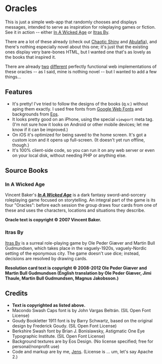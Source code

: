 # Oracles

This is just a simple web-app that randomly chooses and displays messages, intended to serve as inspiration for roleplaying games or fiction. See it in action -- either [In A Wicked Age][SITE_IAWA] or [Itras By][SITE_ITRAS].

There are a lot of these already (check out [Chaotic Shiny][SHINY] and [Abulafia][ABULAFIA]), and there's nothing especially novel about this one; it's just that the existing ones display very bare-bones HTML, but I wanted one that's as lovely as the books that inspired it.

There are already [two][ORACLE1] [different][ORACLE2] perfectly functional web implementations of these oracles -- as I said, mine is nothing novel -- but I wanted to add a few things...

## Features

* It's pretty! I've tried to follow the designs of the books (q.v.) without aping them exactly. I used free fonts from [Google Web Fonts][GWF] and backgrounds from [Eos][EOS].
* It looks pretty good on an iPhone, using the special `viewport` meta tag. (I'm not sure how it looks on Android or other mobile devices; let me know if it can be improved.)
* On iOS it's optimized for being saved to the home screen. It's got a custom icon and it opens up full-screen. (It doesn't yet run offline, though.)
* It's 100% client-side code, so you can run it on any web server or even on your local disk, without needing PHP or anything else.

## Source Books

### In A Wicked Age

Vincent Baker's **_[In A Wicked Age][IAWA]_** is a dark fantasy sword-and-sorcery roleplaying game focused on storytelling. An integral part of the game is its four "Oracles": before each session the group draws four cards from one of these and uses the characters, locations and situations they describe.

**Oracle text is copyright &copy; 2007 Vincent Baker.**

### Itras By

[Itras By][ITRASBY] is a surreal role-playing game by Ole Peder Giæver and Martin Bull Gudmundsen, which takes place in the vaguely-1920s, vaguely-Nordic setting of the eponymous city. The game doesn't use dice; instead, decisions are resolved by drawing cards.

**Resolution card text is copyright &copy; 2008-2012 Ole Peder Giæver and Martin Bull Gudmundsen (English translation by Ole Peder Giæver, Jimi Thaule, Martin Bull Gudmundsen, Magnus Jakobsson.)**

## Credits

* **Text is copyrighted as listed above.**
* Macondo Swash Caps font is by John Vargas Beltrán. (SIL Open Font License)
* Goudy Bookletter 1911 font is by Barry Schwartz, based on the original design by Frederick Goudy.  (SIL Open Font License)
* Berkshire Swash font by Brian J. Bonislawsky, Astigmatic One Eye Typographic Institute.  (SIL Open Font License)
* Background textures are by Eos Design. (No license specified; free for personal/nonprofit use)
* Code and markup are by me, [Jens][SNEJ]. (License is ... um, let's say Apache 2.)

[SITE_IAWA]: http://mooseyard.com/oracles/
[SITE_ITRAS]: http://mooseyard.com/oracles/itrasby/
[SHINY]: http://chaoticshiny.com
[ABULAFIA]: http://www.random-generator.com
[IAWA]: http://www.lumpley.com/wicked.html
[ORACLE1]: http://www.lumpley.com/oracle/4oracles.php
[ORACLE2]: http://www.random-generator.com/index.php?title=In_a_Wicked_Age
[GWF]: http://www.google.com/webfonts
[EOS]: http://www.eosdev.com/ForYouFromEos.htm
[SNEJ]: http://github.com/snej
[ITRASBY]: http://www.vagrantworkshop.com/index.php?categoryid=8&p2_articleid=42
